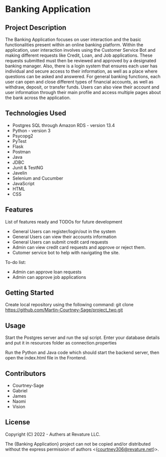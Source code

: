 # Banking Application

## Project Description

The Banking Application focuses on user interaction and the basic functionalities present within an online banking platform. Within the application, user interaction involves using the Customer Service Bot and making different requests like Credit, Loan, and Job applications. These requests submitted must then be reviewed and approved by a designated banking manager. Also, there is a login system that ensures each user has individual and secure access to their information, as well as a place where questions can be asked and answered. For general banking functions, each user can open and close different types of financial accounts, as well as withdraw, deposit, or transfer funds. Users can also view their account and user information through their main profile and access multiple pages about the bank across the application.

## Technologies Used

* Postgres SQL through Amazon RDS - version 13.4
* Python - version 3
* Psycopg2
* PyTest
* Flask 
* Postman
* Java
* JDBC
* Junit & TestNG
* Javelin
* Selenium and Cucumber
* JavaScript
* HTML
* CSS

## Features

List of features ready and TODOs for future development
* General Users can register/login/out in the system
* General Users can view their accounts information
* General Users can submit credit card requests
* Admin can view credit card requests and approve or reject them.
* Cutomer service bot to help with navigating the site.

To-do list:
* Admin can approve loan requests
* Admin can approve job applications

## Getting Started

Create local repository using the following command:
git clone https://github.com/Martin-Courtney-Sage/project_two.git

## Usage

Start the Postgres server and run the sql script. Enter your database details and put it in resources folder as connection.properties

Run the Python and Java code which should start the backend server, then open the index.html file in the Frontend.

## Contributors

* Courtney-Sage
* Gabriel
* James
* Naomi
* Vision

## License

Copyright (C) 2022 - Authers at Revature LLC. 

The {Banking Application} project can not be copied and/or distributed without the express
permission of authors <{courtney306@revature.net}>.
